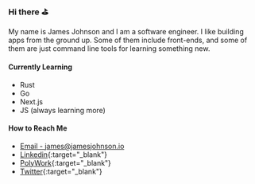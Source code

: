 ### Hi there ⛳️

My name is James Johnson and I am a software engineer. I like building apps from the ground up. Some of them include front-ends, and some of them are just command line tools for learning something new. 

#### Currently Learning

* Rust
* Go
* Next.js
* JS (always learning more)

#### How to Reach Me

* [Email - james@jamesjohnson.io](mailto:james@jamesjohnson.io)
* [Linkedin](https://www.linkedin.com/in/jamesjjjohnson){:target="_blank"}
* [PolyWork](https://www.polywork.com/jamesj){:target="_blank"}
* [Twitter](https://www.Twitter.com/jamesj_dev){:target="_blank"}

<!--
**JamesJ0717/JamesJ0717** is a ✨ _special_ ✨ repository because its `README.md` (this file) appears on your GitHub profile.

Here are some ideas to get you started:

- 🔭 I’m currently working on ...
- 🌱 I’m currently learning ...
- 👯 I’m looking to collaborate on ...
- 🤔 I’m looking for help with ...
- 💬 Ask me about ...
- 📫 How to reach me: ...
- 😄 Pronouns: ...
- ⚡ Fun fact: ...
-->
